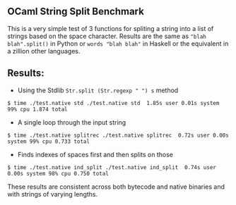 OCaml String Split Benchmark
---------------------------

This is a very simple test of 3 functions for spliting a string into a list of strings based on the space character.
Results are the same as `"blah blah".split()` in Python or `words "blah blah"` in Haskell or the equivalent in a zillion other languages.

Results:
-------

- Using the Stdlib `Str.split (Str.regexp " ") s` method

`
$ time ./test.native std
./test.native std  1.85s user 0.01s system 99% cpu 1.874 total
`

- A single loop through the input string

`
$ time ./test.native splitrec
./test.native splitrec  0.72s user 0.00s system 99% cpu 0.733 total
`

- Finds indexes of spaces first and then splits on those

`
$ time ./test.native ind_split
./test.native ind_split  0.74s user 0.00s system 98% cpu 0.750 total
`

These results are consistent across both bytecode and native binaries and with strings of varying lengths.
